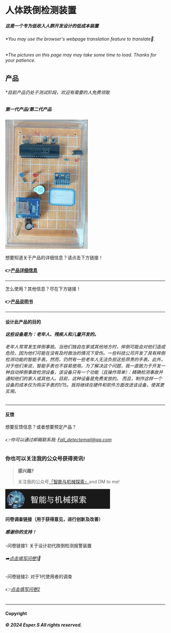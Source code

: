 # 人体跌倒检测装置

##### 这是一个专为低收入人群开发设计的低成本装置

###### *You may use the browser's webpage translation feature to translate🙂.

###### *The pictures on this page may may take some time to load. Thanks for your patience.






## 产品

###### *目前产品仍处于测试阶段，欢迎有需要的人免费领取

##### 第一代产品/第二代产品

 ![DATA](V11.png)

想要知道关于产品的详细信息？请点击下方链接！
####  👉[产品详细信息](https://esperaa.github.io/fallingdetect/)

---

怎么使用？其他信息？尽在下方链接！
#### 👉[产品说明书](https://esperaa.github.io/WebextensionforAutome-/)

---
#### 设计此产品的目的

**_这些设备是为：老年人、残疾人和儿童开发的。_**

###### 老年人常常发生摔倒事故。当他们独自在家或其他地方时，摔倒可能会对他们造成危险，因为他们可能在没有及时救治的情况下受伤。一些科技公司开发了具有摔倒检测功能的智能手表。然而，仍然有一些老年人无法负担这些昂贵的手表。此外，对于他们来说，智能手表也不容易使用。为了解决这个问题，我一直致力于开发一种自动摔倒事故检测设备，该设备只有一个功能（且操作简单）：精确检测事故并通知他们的家人或其他人。目前，这种设备是免费发放的。 而且，制作这样一个设备的成本仅为购买手表的1/15。我将继续在硬件和软件方面改进该设备，使其更实用。

---

#### 反馈
想要反馈信息？或者想要预定产品？
###### 👉你可以通过邮箱联系我: Fall_detectemail@qq.com


### 你也可以关注我的公众号获得资讯!

> **感兴趣?**
> 
> 关注我的公众号[「智能与机械探索」](https://esperaa.github.io/WebextensionforAutome-/)and DM to me!
> 

![DATA](OA2.png)

#### 问卷调查链接（用于获得意见，进行创新及改善）
##### 感谢你的支持！

-问卷链接1: 关于设计初代跌倒检测报警装置
###### ➡️[点击填写问卷1](https://v.wjx.cn/vm/Q2Frjo2.aspx#)📝

-问卷链接2: 对于1代使用者的调查
###### 👉[点击填写问卷2](https://www.wjx.cn/vm/Q72F9Z0.aspx# )

---

#### Copyright

**_© 2024 Esper.S All rights reserved._**


